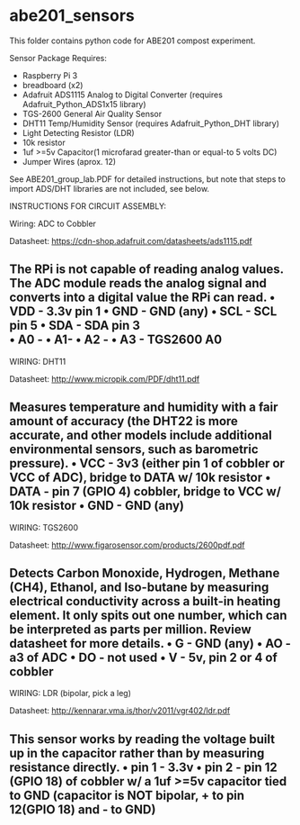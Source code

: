 # abe201_sensors
This folder contains python code for ABE201 compost experiment.

Sensor Package Requires:
-  Raspberry Pi 3
-  breadboard (x2)
-  Adafruit ADS1115 Analog to Digital Converter (requires Adafruit_Python_ADS1x15 library)
-  TGS-2600 General Air Quality Sensor
-  DHT11 Temp/Humidity Sensor (requires Adafruit_Python_DHT library)
-  Light Detecting Resistor (LDR)
-  10k resistor
-  1uf >=5v Capacitor(1 microfarad greater-than or equal-to 5 volts DC)
-  Jumper Wires (aprox. 12)

See ABE201_group_lab.PDF for detailed instructions, but note that steps to import ADS/DHT libraries are not included, see below.


INSTRUCTIONS FOR CIRCUIT ASSEMBLY:

Wiring: ADC to Cobbler

Datasheet: https://cdn-shop.adafruit.com/datasheets/ads1115.pdf 

The RPi is not capable of reading analog values. The ADC module reads the analog signal and converts into a digital value the RPi can read. 
•	VDD - 3.3v pin 1 
•	GND - GND (any) 
•	SCL - SCL pin 5 
•	SDA - SDA pin 3  
•	A0 - 
•	A1- • A2 - 
•	A3 - TGS2600 A0 
--------------------------------------------

WIRING: DHT11 

Datasheet: http://www.micropik.com/PDF/dht11.pdf 

Measures temperature and humidity with a fair amount of accuracy (the DHT22 is more accurate, and other models include additional environmental sensors, such as barometric pressure). 
•	VCC - 3v3 (either pin 1 of cobbler or VCC of ADC), bridge to DATA w/ 10k resistor 
•	DATA - pin 7 (GPIO 4) cobbler, bridge to VCC w/ 10k resistor 
•	GND -  GND (any) 
--------------------------------------------
 
WIRING: TGS2600 

Datasheet: http://www.figarosensor.com/products/2600pdf.pdf 

Detects Carbon Monoxide, Hydrogen, Methane (CH4), Ethanol, and Iso-butane by measuring electrical conductivity across a built-in heating element. It only spits out one number, which can be interpreted as parts per million. Review datasheet for more details. 
•	G - GND (any) 
•	AO - a3 of ADC 
•	DO - not used 
•	V - 5v, pin 2 or 4 of cobbler 
--------------------------------------------
WIRING: LDR (bipolar, pick a leg) 

Datasheet: http://kennarar.vma.is/thor/v2011/vgr402/ldr.pdf 

This sensor works by reading the voltage built up in the capacitor rather than by measuring resistance directly. 
•	pin 1 - 3.3v 
•	pin 2 - pin 12 (GPIO 18) of cobbler w/ a 1uf >=5v capacitor tied to GND (capacitor is NOT bipolar, + to pin 12(GPIO 18) and - to GND)
--------------------------------------------
